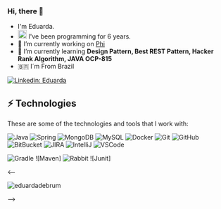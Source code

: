 ### Hi, there 👋

- I'm Eduarda. 
- <img src="https://image.flaticon.com/icons/svg/1508/1508880.svg" width="20" height="20"/> I've been programming for 6 years.
- 🔭 I’m currently working on [Phi](https://somosphi.com/)
- 🌱 I’m currently learning **Design Pattern, Best REST Pattern, Hacker Rank Algorithm, JAVA OCP-815**
- 🇧🇷 I´m From Brazil 

[![Linkedin: Eduarda](https://img.shields.io/badge/-Linkedin-blue?style=flat-square&logo=Linkedin&logoColor=white&link=https://www.linkedin.com/in/eduardadebrumlucena/)](https://www.linkedin.com/in/eduardadebrumlucena/)


## ⚡ Technologies

These are some of the technologies and tools that I work with:

![Java](https://img.shields.io/badge/-Java-e22318?style=flat-square&logo=java)
![Spring](https://img.shields.io/badge/-Spring-6DB33F?style=flat-square&logo=spring&logoColor=white)
![MongoDB](https://img.shields.io/badge/-MongoDB-black?style=flat-square&logo=mongodb)
![MySQL](https://img.shields.io/badge/-MySQL-4479A1?style=flat-square&logo=mysql&logoColor=white)
![Docker](https://img.shields.io/badge/-Docker-2496ED?style=flat-square&logo=docker&logoColor=white)
![Git](https://img.shields.io/badge/-Git-black?style=flat-square&logo=git)
![GitHub](https://img.shields.io/badge/-GitHub-181717?style=flat-square&logo=github)
![BitBucket](https://img.shields.io/badge/-BitBucket-darkblue?style=flat-square&logo=bitbucket)
![JIRA](https://img.shields.io/badge/-JIRA-0052CC?style=flat-square&logo=jira)
![IntelliJ](https://img.shields.io/badge/-IntelliJ%20IDEA-black?style=flat-square&logo=intellij-idea&logoColor=white)
![VSCode](https://img.shields.io/badge/-VSCode-007ACC?style=flat-square&logo=visual-studio-code&logoColor=white)


![Gradle](https://img.shields.io/badge/-Gradle-46821e?style=flat-square&logo=gradle&logoColor=white)
![Maven] 
![Rabbit](https://img.shields.io/badge/-RabbitMq-ff6600?style=flat-square&logo=rabbitmq&logoColor=white)
![Junit] 



<-- <p align="left"> <img src="https://komarev.com/ghpvc/?username=eduardadebrum" alt="eduardadebrum" /></p> -->
